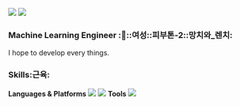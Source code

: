 <img src="https://img.shields.io/badge/Tstory-000000?style=flat-square&logo=Tstory&logoColor=white"/> <img src="https://img.shields.io/badge/Gmail-EA4335?style=flat-square&logo=Gmail&logoColor=white"/>
### **Machine Learning Engineer** :🚗::여성::피부톤-2::망치와_렌치:
I hope to develop every things.
### **Skills**:근육:
**Languages & Platforms**
<img src="https://img.shields.io/badge/Python-3776AB?style=flat-square&logo=Python&logoColor=white"/> <img src="https://img.shields.io/badge/Jupyter-F37626?style=flat-square&logo=Jupyter&logoColor=white"/>
**Tools**
<img src="https://img.shields.io/badge/Git-F05032?style=flat-square&logo=Git&logoColor=white"/>
